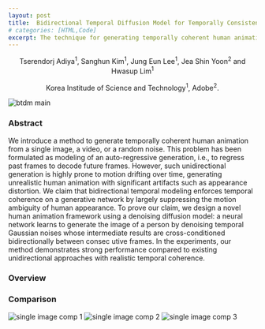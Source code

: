 ```yaml
---
layout: post
title:  Bidirectional Temporal Diffusion Model for Temporally Consistent Human Animation
# categories: [HTML,Code]
excerpt: The technique for generating temporally coherent human animations. It uses bidirectional temporal modeling and a denoising diffusion model to reduce motion ambiguities and improve realism. The method shows better performance compared to existing unidirectional approaches.
---
```

<p style="text-align:center">Tserendorj Adiya<sup>1</sup>, Sanghun Kim<sup>1</sup>, Jung Eun Lee<sup>1</sup>, Jea Shin Yoon<sup>2</sup> and Hwasup Lim<sup>1</sup></p>
<p style="text-align:center">Korea Institude of Science and Technology<sup>1</sup>, Adobe<sup>2</sup>.</p>

<img src="../images/btdm_main.gif" alt="btdm main" />

<h3>Abstract</h3>

We introduce a method to generate temporally coherent human animation from a single image, a video, or a random noise. This problem has been formulated as modeling of an auto-regressive generation, i.e., to regress past frames to decode future frames. However, such unidirectional generation is highly prone to motion drifting over time, generating unrealistic human animation with significant artifacts such as appearance distortion. We claim that bidirectional temporal modeling enforces temporal coherence on a generative network by largely suppressing the motion ambiguity of human appearance. To prove our claim, we design a novel human animation framework using a denoising diffusion model: a neural network learns to generate the image of a person by denoising temporal Gaussian noises whose intermediate results are cross-conditioned bidirectionally between consec utive frames. In the experiments, our method demonstrates strong performance compared to existing unidirectional approaches with realistic temporal coherence.

<h3>Overview</h3>


<h3>Comparison</h3>
<img src="../images/btdm_comp_1.gif" alt="single image comp 1" />
<img src="../images/btdm_comp_2.gif" alt="single image comp 2" />
<img src="../images/btdm_comp_3.gif" alt="single image comp 3" />